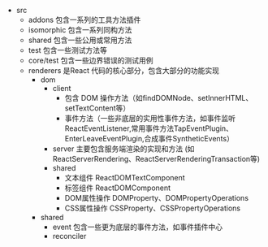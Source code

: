 - src
    - addons 包含一系列的工具方法插件
    - isomorphic 包含一系列同构方法
    - shared 包含一些公用或常用方法
    - test 包含一些测试方法等
    - core/test 包含一些边界错误的测试用例
    - renderers 是React 代码的核心部分，包含大部分的功能实现
        - dom
            - client
                - 包含 DOM 操作方法（如findDOMNode、setInnerHTML、setTextContent等）
                - 事件方法（一些非底层的实用性事件方法，如事件监听ReactEventListener,常用事件方法TapEventPlugin、EnterLeaveEventPlugin,合成事件SyntheticEvents）
            - server 主要包含服务端渲染的实现和方法 (如 ReactServerRendering、ReactServerRenderingTransaction等)
            - shared
                - 文本组件 ReactDOMTextComponent
                - 标签组件 ReactDOMComponent
                - DOM属性操作 DOMProperty、DOMPropertyOperations
                - CSS属性操作 CSSProperty、CSSPropertyOperations
        - shared
            - event 包含一些更为底层的事件方法，如事件插件中心
            - reconciler